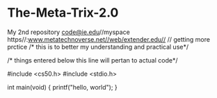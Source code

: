 # The-Meta-Trix-2.0
My 2nd repository
code@ie.edu//myspace
https//:www.metatechnoverse.net//web/extender.edu//
// getting more prctice
/* this is to better my understanding and
practical use*/

/* things entered below this line
will pertan to actual code*/

#include <cs50.h>
#include <stdio.h>

int main(void)
{
printf("hello, world");
}
